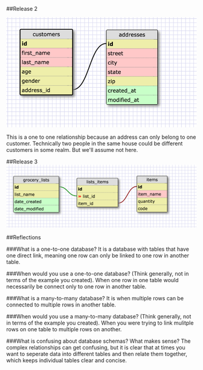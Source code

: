 ##Release 2

![one to one](imgs/one_to_one.png)

This is a one to one relationship because an address can only belong to one customer. Technically two people in the same house could be different customers in some realm. But we'll assume not here.


##Release 3
![many to many](imgs/many_to_many.png)


##Reflections

###What is a one-to-one database?
It is a database with tables that have one direct link, meaning one row can only be linked to one row in another table.

###When would you use a one-to-one database? (Think generally, not in terms of the example you created).
When one row in one table would necessarily be connect only to one row in another table.

###What is a many-to-many database?
It is when multiple rows can be connected to multiple rows in another table.

###When would you use a many-to-many database? (Think generally, not in terms of the example you created).
When you were trying to link mulitple rows on one table to multiple rows on another.

###What is confusing about database schemas? What makes sense?
The complex relationships can get confusing, but it is clear that at times you want to seperate data into different tables and then relate them together, which keeps individual tables clear and concise.